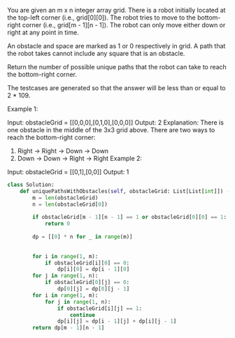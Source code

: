You are given an m x n integer array grid. 
There is a robot initially located at the top-left corner (i.e., grid[0][0]). 
The robot tries to move to the bottom-right corner (i.e., grid[m - 1][n - 1]). 
The robot can only move either down or right at any point in time.

An obstacle and space are marked as 1 or 0 respectively in grid. 
A path that the robot takes cannot include any square that is an obstacle.

Return the number of possible unique paths that the robot can take to reach the bottom-right corner.

The testcases are generated so that the answer will be less than or equal to 2 * 109.

Example 1:


Input: obstacleGrid = [[0,0,0],[0,1,0],[0,0,0]]
Output: 2
Explanation: There is one obstacle in the middle of the 3x3 grid above.
There are two ways to reach the bottom-right corner:
1. Right -> Right -> Down -> Down
2. Down -> Down -> Right -> Right
Example 2:


Input: obstacleGrid = [[0,1],[0,0]]
Output: 1


```python
class Solution:
    def uniquePathsWithObstacles(self, obstacleGrid: List[List[int]]) -> int:
        m = len(obstacleGrid)
        n = len(obstacleGrid[0])
        
        if obstacleGrid[m - 1][n - 1] == 1 or obstacleGrid[0][0] == 1:
            return 0
        
        dp = [[0] * n for _ in range(m)]
        
        
        for i in range(1, m):
            if obstacleGrid[i][0] == 0:
                dp[i][0] = dp[i - 1][0]
        for j in range(1, n):
            if obstacleGrid[0][j] == 0:
                dp[0][j] = dp[0][j - 1]   
        for i in range(1, m):
            for j in range(1, n):
                if obstacleGrid[i][j] == 1:
                    continue
                dp[i][j] = dp[i - 1][j] + dp[i][j - 1]
        return dp[m - 1][n - 1]
```
